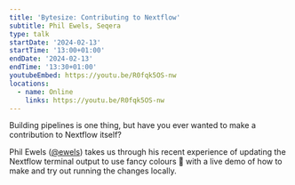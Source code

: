 ```yaml
---
title: 'Bytesize: Contributing to Nextflow'
subtitle: Phil Ewels, Seqera
type: talk
startDate: '2024-02-13'
startTime: '13:00+01:00'
endDate: '2024-02-13'
endTime: '13:30+01:00'
youtubeEmbed: https://youtu.be/R0fqk5OS-nw
locations:
  - name: Online
    links: https://youtu.be/R0fqk5OS-nw
---
```


Building pipelines is one thing, but have you ever wanted to make a contribution
to Nextflow itself?

Phil Ewels ([@ewels](https://github.com/ewels)) takes us through his recent
experience of updating the Nextflow terminal output to use fancy colours 🌈
with a live demo of how to make and try out running the changes locally.
